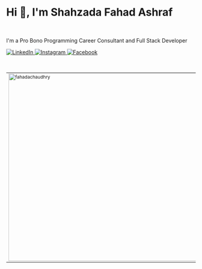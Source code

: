 <h1>Hi 👋, I'm Shahzada Fahad Ashraf</h1>
<br/>
<p>I'm a Pro Bono Programming Career Consultant and Full Stack Developer</p>

<a target="_blank" href="https://LinkedIn.com/in/fahadachaudhry">
  <img alt="LinkedIn" src="https://img.shields.io/badge/LinkedIn-%230077B5.svg?&style=for-the-badge&logo=linkedin&logoColor=white"/>
</a>
<a target="_blank" href="https://Instagram.com/fahadachaudhry">
  <img alt="Instagram" src="https://img.shields.io/badge/Instagram-%23E4405F.svg?&style=for-the-badge&logo=Instagram&logoColor=white"/>
</a>
<a target="_blank" href="https://Facebook.com/fahadachaudhry">
  <img alt="Facebook" src="https://img.shields.io/badge/Facebook-%231877F2.svg?&style=for-the-badge&logo=Facebook&logoColor=white"/>
</a>

<br/>
<br/>
<br/>

<table style="font-size: 12px; border: none;">
  <tr>
    <td rowspan="9">  
      <img
        align="center"
        src="https://github-readme-stats.vercel.app/api/top-langs?username=fahadachaudhry&show_icons=true&locale=en&layout=compact"
        alt="fahadachaudhry"
        width="500"
      />
    </td>
  </tr>
  <tr>
    <td>Languages</td>
    <td><img width="70" alt="JavaScript" src="https://img.shields.io/badge/-%23323330.svg?&style=for-the-badge&logo=javascript&logoColor=%23F7DF1E"/></td>
    <td><img width="70" alt="TypeScript" src="https://img.shields.io/badge/-%23007ACC.svg?&style=for-the-badge&logo=typescript&logoColor=white"/></td>
    <td><img width="70" alt="CSS3" src="https://img.shields.io/badge/-%231572B6.svg?&style=for-the-badge&logo=css3&logoColor=white"/></td>
    <td><img width="70" alt="HTML5" src="https://img.shields.io/badge/-%23E34F26.svg?&style=for-the-badge&logo=html5&logoColor=white"/></td>
    <td><img width="70" alt="C#" src="https://img.shields.io/badge/-%23239120.svg?&style=for-the-badge&logo=c-sharp&logoColor=white"/></td>
  </tr>
  <tr>
    <td>Frameworks</td>
    <td><img width="70" alt="React" src="https://img.shields.io/badge/-%2320232a.svg?&style=for-the-badge&logo=react&logoColor=%2361DAFB"/></td>
    <td><img width="70" alt="Bootstrap" src="https://img.shields.io/badge/-%23563D7C.svg?&style=for-the-badge&logo=bootstrap&logoColor=white"/></td>
    <td><img width="70" alt="SASS" src="https://img.shields.io/badge/-hotpink.svg?&style=for-the-badge&logo=SASS&logoColor=white"/></td>
    <td><img width="70" alt=".Net" src="https://img.shields.io/badge/-5C2D91?style=for-the-badge&logo=.net&logoColor=white"/></td>
    <td></td>
  </tr>
  <tr>
    <td>Tools</td>
    <td><img width="70" alt="GitHub" src="https://img.shields.io/badge/-%23121011.svg?&style=for-the-badge&logo=github&logoColor=white"/></td>
    <td><img width="70" alt="Postman" src="https://img.shields.io/badge/-FF6C37?style=for-the-badge&logo=postman&logoColor=white" /></td>
    <td></td>
    <td></td>
    <td></td>
  </tr>
  <tr>
    <td>Design Tools</td>
    <td><img width="70" alt="Adobe Photoshop" src="https://img.shields.io/badge/-%2331A8FF.svg?&style=for-the-badge&logo=adobe%20photoshop&logoColor=white"/></td>
    <td><img width="70" alt="Adobe Illustrator" src="https://img.shields.io/badge/-%23FF9A00.svg?&style=for-the-badge&logo=adobe%20illustrator&logoColor=white"/></td>
    <td><img width="70" alt="Figma" src="https://img.shields.io/badge/-%23F24E1E.svg?&style=for-the-badge&logo=figma&logoColor=white"/></td>
    <td></td>
    <td></td>
  </tr>
  <tr>
    <td>Dev Tools</td>
    <td><img width="70" alt="Visual Studio Code" src="https://img.shields.io/badge/-0078d7.svg?&style=for-the-badge&logo=visual-studio-code&logoColor=white"/></td>
    <td><img width="70" alt="Visual Studio" src="https://img.shields.io/badge/-5C2D91.svg?&style=for-the-badge&logo=visual-studio&logoColor=white"/></td>
    <td></td>
    <td></td>
    <td></td>
  </tr>
  <!-- <tr>
    <td>Tools</td>
    <td></td>
    <td></td>
    <td></td>
    <td></td>
    <td></td>
    <td></td>
    <td></td>
    <td></td>
  </tr> -->
</table>
